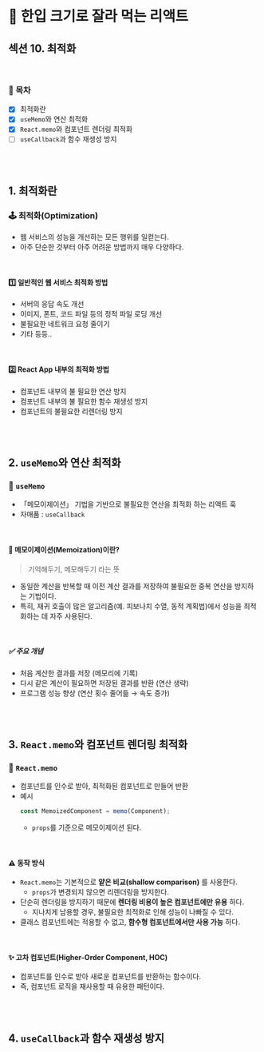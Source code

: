 # 🍰 한입 크기로 잘라 먹는 리액트

## 섹션 10. 최적화

<br>

### 🌱 목차

- [x] 최적화란
- [x] `useMemo`와 연산 최적화
- [x] `React.memo`와 컴포넌트 렌더링 최적화
- [ ] `useCallback`과 함수 재생성 방지

<br>
<br>

## 1. 최적화란

### 🕹️ 최적화(Optimization)

- 웹 서비스의 성능을 개선하는 모든 행위를 일컫는다.
- 아주 단순한 것부터 아주 어려운 방법까지 매우 다양하다.

<br>

#### 1️⃣ 일반적인 웹 서비스 최적화 방법

- 서버의 응답 속도 개선
- 이미지, 폰트, 코드 파일 등의 정적 파일 로딩 개선
- 불필요한 네트워크 요청 줄이기
- 기타 등등..

<br>

#### 2️⃣ React App 내부의 최적화 방법

- 컴포넌트 내부의 불 필요한 연산 방지
- 컴포넌트 내부의 불 필요한 함수 재생성 방지
- 컴포넌트의 불필요한 리렌더링 방지

<br>
<br>

## 2. `useMemo`와 연산 최적화

### 📍 `useMemo`

- 「메모이제이션」 기법을 기반으로 불필요한 연산을 최적화 하는 리액트 훅
- 자매품 : `useCallback`

<br>

#### 📌 메모이제이션(Memoization)이란?

> 기억해두기, 메모해두기 라는 뜻

- 동일한 계산을 반복할 때 이전 계산 결과를 저장하여 불필요한 중복 연산을 방지하는 기법이다.
- 특히, 재귀 호출이 많은 알고리즘(예. 피보나치 수열, 동적 계획법)에서 성능을 최적화하는 데 자주 사용된다.

<br>

##### ✅ 주요 개념

- 처음 계산한 결과를 저장 (메모리에 기록)
- 다시 같은 계산이 필요하면 저장된 결과를 반환 (연산 생략)
- 프로그램 성능 향상 (연산 횟수 줄어듦 → 속도 증가)

<br>
<br>

## 3. `React.memo`와 컴포넌트 렌더링 최적화

### 📍 `React.memo`

- 컴포넌트를 인수로 받아, 최적화된 컴포넌트로 만들어 반환
- 예시
  ```jsx
  const MemoizedComponent = memo(Component);
  ```
  - `props`를 기준으로 메모이제이션 된다.

<br>

#### ⚠️ 동작 방식

- `React.memo`는 기본적으로 **얕은 비교(shallow comparison)** 를 사용한다.
  - `props`가 변경되지 않으면 리렌더링을 방지한다.
- 단순히 렌더링을 방지하기 때문에 **렌더링 비용이 높은 컴포넌트에만 유용** 하다.
  - 지나치게 남용할 경우, 불필요한 최적화로 인해 성능이 나빠질 수 있다.
- 클래스 컴포넌트에는 적용할 수 없고, **함수형 컴포넌트에서만 사용 가능** 하다.

<br>

#### ✨ 고차 컴포넌트(Higher-Order Component, HOC)

- 컴포넌트를 인수로 받아 새로운 컴포넌트를 반환하는 함수이다.
- 즉, 컴포넌트 로직을 재사용할 때 유용한 패턴이다.

<br>
<br>

## 4. `useCallback`과 함수 재생성 방지
